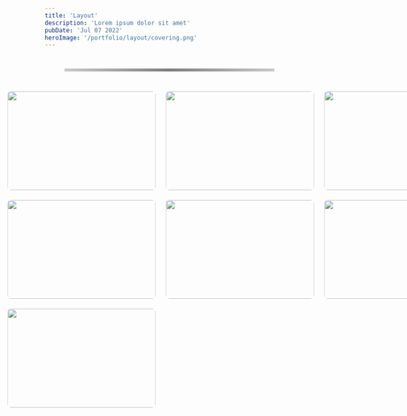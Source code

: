 ```yaml
---
title: 'Layout'
description: 'Lorem ipsum dolor sit amet'
pubDate: 'Jul 07 2022'
heroImage: '/portfolio/layout/covering.png'
---
```


<!-- Gallery Container -->
<hr class="custom-line">
<div class="gallery-container">

  <div class="image-container">
    <img src="/portfolio/layout/computa.jpg" class="clickable-image" />
    <div class="overlay">
      <h3>ICT for a change</h3>
      <p>Adobe Photoshop</p>
    </div>
  </div>

  <div class="image-container">
    <img src="/portfolio/layout/wator.jpg" class="clickable-image" />
    <div class="overlay">
      <h3>Drink Water</h3>
      <p>Clip Studio Paint</p>
    </div>
  </div>

  <div class="image-container">
    <img src="/portfolio/layout/hotmicrowave.jpg" class="clickable-image" />
    <div class="overlay">
      <h3>Caution! Hot!</h3>
      <p>Clip Studio Paint</p>
    </div>
  </div>

  <div class="image-container">
    <img src="/portfolio/layout/workimmersoin.jpg" class="clickable-image" />
    <div class="overlay">
      <h3>Work Immersion</h3>
      <p>Clip Studio Paint</p>
    </div>
  </div>

  <div class="image-container">
    <img src="/portfolio/layout/bizznezz.png" class="clickable-image" />
    <div class="overlay">
      <h3>Business Card</h3>
      <p>Adobe Photoshop</p>
    </div>
  </div>

  <div class="image-container">
    <img src="/portfolio/layout/intimateprins.png" class="clickable-image" />
    <div class="overlay">
      <h3>Intimate Prints</h3>
      <p>Clip Studio Paint</p>
    </div>
  </div>

  <div class="image-container">
    <img src="/portfolio/layout/awfdasfsdf.png" class="clickable-image" />
    <div class="overlay">
      <h3>Seaside Brew Bunny</h3>
      <p>Clip Studio Paint</p>
    </div>
  </div>

</div>

<!-- Modal for pop-up images -->
<div id="image-modal" class="modal">
  <span class="close" id="close-modal">&times;</span>
  <img class="modal-content" id="modal-img" />
</div>

<style>
.custom-line {
    border: 0;
    height: 6px;
    background: linear-gradient(to right, rgba(0, 0, 0, 0.2), rgba(0, 0, 0, 0.5), rgba(0, 0, 0, 0.2));
    margin: 40px ;
}

/* Gallery Layout */
.gallery-container {
  display: grid;
  grid-template-columns: repeat(3, 1fr); /* 3 columns */
  gap: 20px; /* Adjust the space between images */
  justify-items: center;
  transform: translateX(-15%);
}

.image-container {
  position: relative;
  width: 300px; /* Fixed width for each image */
  height: 200px; /* Fixed height for each image */
  overflow: hidden; /* Ensures the overlay stays within the image boundaries */
  cursor: pointer; /* Adds a pointer cursor to indicate it's clickable */
  transition: transform 0.3s ease-out; /* Smooth transition for hover effect */
}

.image-container img {
  width: 100%; /* Make the image fill the container */
  height: 100%;
  object-fit: cover; /* Ensures the image covers the entire container without distortion */
  border-radius: 8px; /* Optional: rounded corners */
}

/* Hover effect to enlarge the image slightly with backOut effect */
.image-container img:hover {
  transform: scale(1.02); /* Slight scaling effect */
}

/* The overlay with title and description */
.overlay {
  position: absolute;
  top: 0;
  left: 0;
  right: 0;
  bottom: 0;
  background: rgba(0, 0, 0, 0.8); /* Dark background for text */
  color: white;
  opacity: 0; /* Initially hidden */
  transition: opacity 0.3s ease; /* Smooth transition for fade-in effect */
  display: flex;
  flex-direction: column;
  justify-content: center;
  align-items: center;
  text-align: center;
  padding: 20px;
  pointer-events: none; /* Allow clicks to pass through the overlay */
}

.overlay h3 {
  font-size: 20px;
  margin: 10px 0;
}

.overlay p {
  font-size: 14px;
  margin: 0;
}

.image-container:hover .overlay {
  opacity: 1; /* Fade in overlay when hovering over the image */
}

.modal {
  display: none;
  position: fixed;
  z-index: 1;
  left: 0;
  top: 0;
  width: 100%;
  height: 100%;
  background-color: rgba(0, 0, 0, 0.8); /* Background dark overlay */
  justify-content: center;
  align-items: center;
  opacity: 0; /* Start with zero opacity (hidden) */
  transition: opacity 0.2s ease; /* Fade in/out transition */
}

.modal-content {
  max-width: 90%;
  max-height: 90%;
  margin: auto;
  display: block;
  box-shadow: 0 4px 8px rgba(0, 0, 0, 0.5);
}

.close {
  position: absolute;
  top: 20px;
  right: 20px;
  color: #fff;
  font-size: 40px;
  font-weight: bold;
  cursor: pointer;
  z-index: 2;
}

</style>

<script>
// Get the modal and image elements
const modal = document.getElementById("image-modal");
const modalImg = document.getElementById("modal-img");
const closeModal = document.getElementById("close-modal");

// Get all images with the class 'clickable-image'
const images = document.querySelectorAll(".clickable-image");

// Loop through each image and add an event listener
images.forEach((img) => {
  img.addEventListener("click", (e) => {
    modal.style.display = "flex"; // Show the modal
    modal.style.opacity = 1; // Fade in the modal
    modalImg.src = e.target.src; // Set the modal image source to the clicked image
  });
});

// Close the modal when clicking the 'X' button
closeModal.addEventListener("click", () => {
  modal.style.opacity = 0; // Fade out the modal
  setTimeout(() => {
    modal.style.display = "none"; // Hide the modal after the fade-out
  }, 500); // Match the fade-out time (0.5s)
});

// Close the modal when clicking anywhere outside the image
window.addEventListener("click", (e) => {
  if (e.target === modal) {
    modal.style.opacity = 0; // Fade out the modal
    setTimeout(() => {
      modal.style.display = "none"; // Hide the modal after the fade-out
    }, 500); // Match the fade-out time (0.5s)
  }
});
</script>
